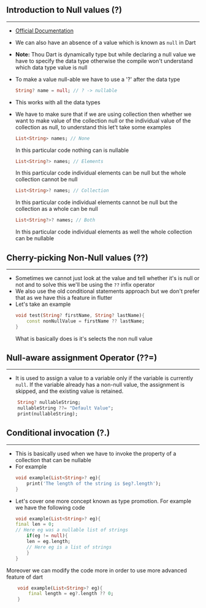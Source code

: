 ## Introduction to Null values (?)
___

* [Official Documentation](https://dart.dev/null-safety)
* We can also have an absence of a value which is known as `null` in Dart
* **Note:** Thou Dart is dynamically type but while declaring a null value we have to specify the data type otherwise the compile won't understand which data type value is null
* To make a value null-able  we have to use a '?' after the data type
	```dart
	String? name = null; // ? -> nullable
	```
* This works with all the data types
* We have to make sure that if we are using collection then whether we want to make value of the collection null or the individual value of the collection as null, to understand this let't take some examples
	```dart
	List<String> names; // None
	```
	In this particular code nothing can is nullable
	
	```dart
	List<String?> names; // Elements
	```
	In this particular code individual elements can be null but the whole collection cannot be null
	
	```dart
	List<String>? names; // Collection
	```
	In this particular code individual elements cannot be null but the collection as a whole can be null
	
	```dart
	List<String?>? names; // Both
	```
	In this particular code individual elements as well the whole collection can be nullable


## Cherry-picking Non-Null values (??)
___

* Sometimes we cannot just look at the value and tell whether it's is null or not and to solve this we'll be using the `??` infix operator
* We also use the old conditional statements approach but we don't prefer that as we have this a feature in flutter
* Let's take an example
	```dart
	void test(String? firstName, String? lastName){
		const nonNullValue = firstName ?? lastName;
	}
	```
	What is basically does is it's selects the non null value


## Null-aware assignment Operator (??=)
___

* It is used to assign a value to a variable only if the variable is currently `null`. If the variable already has a non-null value, the assignment is skipped, and the existing value is retained.
```dart
	String? nullableString;
	nullableString ??= "Default Value";
	print(nullableString);
```


## Conditional invocation (?.)
___
* This is basically used when we have to invoke the property of a collection that can be nullable
* For example
	```dart
	void example(List<String>? eg){
		print('The length of the string is $eg?.length');
	}
	```
* Let's cover one more concept known as type promotion. For example we have the following code
	```dart
	void example(List<String>? eg){
	final len = 0;
	// Here eg was a nullable list of strings
		if(eg != null){
		len = eg.length;
		// Here eg is a list of strings
		}
	}
	```
Moreover we can modify the code more in order to use more advanced feature of dart
```dart
	void example(List<String>? eg){
		final length = eg?.length ?? 0;
	}
```
